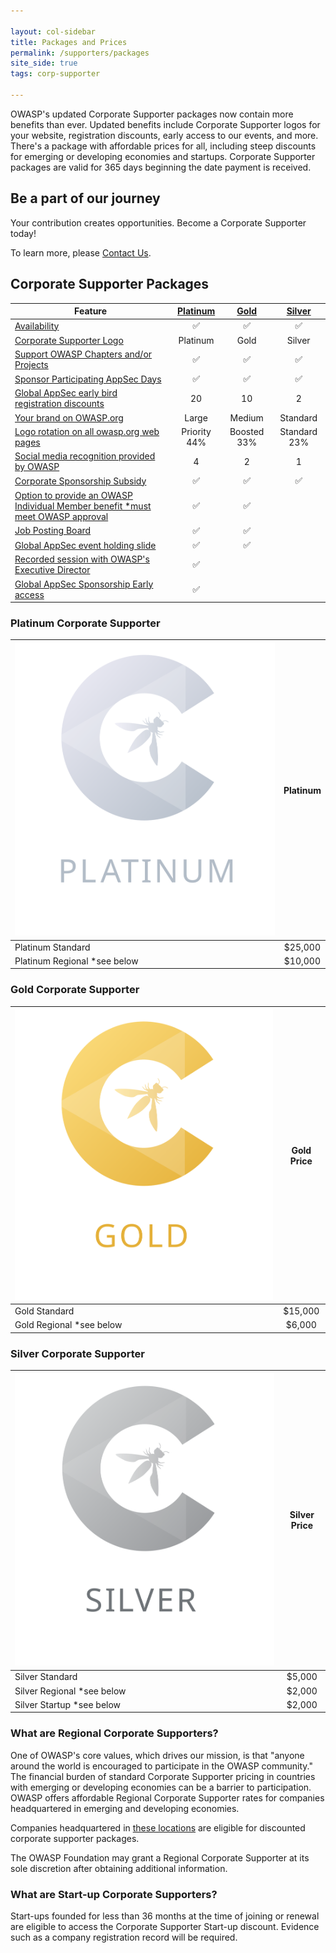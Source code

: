 ```yaml
---

layout: col-sidebar
title: Packages and Prices
permalink: /supporters/packages
site_side: true
tags: corp-supporter

---
```


OWASP's updated Corporate Supporter packages now contain more benefits than ever. Updated benefits include Corporate Supporter logos for your website, registration discounts, early access to our events, and more. There's a package with affordable prices for all, including steep discounts for emerging or developing economies and startups. Corporate Supporter packages are valid for 365 days beginning the date payment is received. 

## Be a part of our journey 
Your contribution creates opportunities. Become a Corporate Supporter today!

To learn more, please [Contact Us](mailto:corporate.relations@owasp.com).

## Corporate Supporter Packages


| Feature                                                                                                                       | [Platinum](#platinum-corporate-supporter) | [Gold](#gold-corporate-supporter) | [Silver](#silver-corporate-supporter) |
| ---------------------------------------------------------------------------------------------------------------------------- | :----------------------------------------: | :--------------------------------: | :-------------------------------------: |
| [Availability](/supporters/benefits#packages-available-to-all)                                                                |                     ✅                      |                 ✅                  |                   ✅                    |
| [Corporate Supporter Logo](/supporters/benefits#corporate-member-logo)                                                 |                  Platinum                  |                Gold                |                 Silver                 |
|[Support OWASP Chapters and/or Projects](/supporters/benefits#corporate-sponsorship-of-participating-projects-or-chapters) |                     ✅                     |                 ✅                  |                   ✅                    |
| [Sponsor Participating AppSec Days](/supporters/benefits#corporate-sponsorship-of-participating-appsec-days-events)           |                     ✅                      |                 ✅                  |                   ✅                    |
| [Global AppSec early bird registration discounts](/supporters/benefits#early-bird-global-appsec-registrations)                |                     20                     |                 10                 |                   2                    |
| [Your brand on OWASP.org](/supporters/benefits#your-logo-on-owasporg)                                                         |                   Large                    |               Medium               |                Standard                |
| [Logo rotation on all owasp.org web pages](/supporters/benefits#rotation-priority)                                                                   |                  Priority 44%                  |              Boosted 33%              |                Standard 23%                |
| [Social media recognition provided by OWASP](/supporters/benefits#social-media-recognition)                                                     |                   4                    |               2                |                 1                  |
| [Corporate Sponsorship Subsidy](/supporters/benefits#global-appsec-corporate-event-sponsorship-subsidy)                       |                     ✅                      |                 ✅                  |                   ✅                    |
| [Option to provide an OWASP Individual Member benefit *must meet OWASP approval](https://owasp.org/supporters/benefits)                 |                     ✅                      |                 ✅                  |                                      |
| [Job Posting Board](https://owasp.org/supporters/jobs)           |                     ✅                      |                 ✅                  |                                      |
| [Global AppSec event holding slide](/supporters/benefits)           |                     ✅                      |                 ✅                  |                                      |
| [Recorded session with OWASP's Executive Director](https://owasp.org/supporters/benefits)                      |                     ✅                      |                                    |                                        |                                          
| [Global AppSec Sponsorship Early access](/supporters/benefits#early-access-to-global-appsec-sponsorship)                      |                     ✅                      |                                    |                                        |                                

### Platinum Corporate Supporter

| ![Platinum](/assets/images/corp-membership-icons/OWASP_Tier_Platinum.svg) | Platinum |
| ------------------------------------------------------------------------- | :------: |
| Platinum Standard                                                         | \$25,000 |
| Platinum Regional *see below                                                        | \$10,000 |

### Gold Corporate Supporter

| ![Gold](/assets/images/corp-membership-icons/OWASP_Tier_icons_Gold.svg) | Gold Price |
| ----------------------------------------------------------------------- | :--------: |
| Gold Standard                                                           |  \$15,000  |
| Gold Regional *see below                                                           |  \$6,000   |

### Silver Corporate Supporter

| ![Silver](/assets/images/corp-membership-icons/OWASP_Tier_icons_Silver.svg) | Silver Price |
| --------------------------------------------------------------------------- | :----------: |
| Silver Standard                                                             |   \$5,000    |
| Silver Regional *see below                                                             |   \$2,000    |
| Silver Startup *see below                                                            |   \$2,000    |

### What are Regional Corporate Supporters?

One of OWASP's core values, which drives our mission, is that "anyone around the world is encouraged to participate in the OWASP community." The financial burden of standard Corporate Supporter pricing in countries with emerging or developing economies can be a barrier to participation. OWASP offers affordable Regional Corporate Supporter rates for companies headquartered in emerging and developing economies.

Companies headquartered in [these locations](https://owasp.org/membership/discounts/) are eligible for discounted corporate supporter packages.

The OWASP Foundation may grant a Regional Corporate Supporter at its sole discretion after obtaining additional information.

### What are Start-up Corporate Supporters?

Start-ups founded for less than 36 months at the time of joining or renewal are eligible to access the Corporate Supporter Start-up discount. Evidence such as a company registration record will be required.

